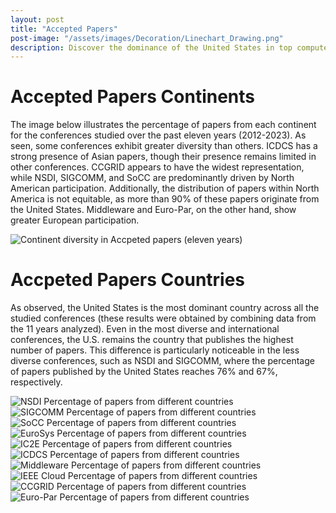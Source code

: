 ```yaml
---
layout: post
title: "Accepted Papers"
post-image: "/assets/images/Decoration/Linechart_Drawing.png"
description: Discover the dominance of the United States in top computer systems conferences over the past eleven years. Explore how geographic diversity varies across events, with some conferences maintaining a strong North American presence while others exhibit a more balanced international representation.
---
```


# Accepted Papers Continents

The image below illustrates the percentage of papers from each continent for the conferences studied over the past eleven years (2012-2023). As seen, some conferences exhibit greater diversity than others. ICDCS has a strong presence of Asian papers, though their presence remains limited in other conferences. CCGRID appears to have the widest representation, while NSDI, SIGCOMM, and SoCC are predominantly driven by North American participation. Additionally, the distribution of papers within North America is not equitable, as more than 90% of these papers originate from the United States. Middleware and Euro-Par, on the other hand, show greater European participation.

<img src="/assets/images/Accepted-papers/GeneralContinentDistributionOfAcceptedPapers.png" alt="Continent diversity in Accpeted papers (eleven years)"  style="display: block; margin: auto; max-width: 100%">

# Accpeted Papers Countries

As observed, the United States is the most dominant country across all the studied conferences (these results were obtained by combining data from the 11 years analyzed). Even in the most diverse and international conferences, the U.S. remains the country that publishes the highest number of papers. This difference is particularly noticeable in the less diverse conferences, such as NSDI and SIGCOMM, where the percentage of papers published by the United States reaches 76% and 67%, respectively.


<div class="pair-image-container">
    <img src="/assets/images/Accepted-papers/NSDI.png" alt="NSDI Percentage of papers from different countries">
    <img src="/assets/images/Accepted-papers/SIGCOMM.png" alt="SIGCOMM Percentage of papers from different countries">
</div>

<div class="pair-image-container">
    <img src="/assets/images/Accepted-papers/SoCC.png" alt="SoCC Percentage of papers from different countries">
    <img src="/assets/images/Accepted-papers/EuroSys.png" alt="EuroSys Percentage of papers from different countries">
</div>

<div class="pair-image-container">
    <img src="/assets/images/Accepted-papers/IC2E.png" alt="IC2E Percentage of papers from different countries">
    <img src="/assets/images/Accepted-papers/ICDCS.png" alt="ICDCS Percentage of papers from different countries">
</div>

<div class="pair-image-container">
    <img src="/assets/images/Accepted-papers/Middleware.png" alt="Middleware Percentage of papers from different countries">
    <img src="/assets/images/Accepted-papers/IEEECloud.png" alt="IEEE Cloud Percentage of papers from different countries">
</div>

<div class="pair-image-container">
    <img src="/assets/images/Accepted-papers/CCGRID.png" alt="CCGRID Percentage of papers from different countries">
    <img src="/assets/images/Accepted-papers/Euro-Par.png" alt="Euro-Par Percentage of papers from different countries">
</div>